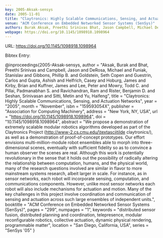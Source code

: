 ```yaml
---
key: 2005-Aksak-sensys
date: 2005-11-01
title: "Claytronics: Highly Scalable Communications, Sensing, and Actuation Networks"
venue: "ACM Conference on Embedded Networked Sensor Systems (SenSys)"
authors: Burak Aksak, Preethi Srinivas Bhat, Jason Campbell, Michael DeRosa, Stanislav Funiak, Phillip B. Gibbons, Seth Copen Goldstein, Carlos Guestrin, Ashish Gupta, Casey Helfrich, James Hoburg, Brian Kirby, James Kuffner, Peter Lee, Todd C. Mowry, Padmanabhan S. Pillai, Ram Ravichandran, Benjamin D. Rister, Srinivasan Seshan, Metin Sitti and Haifeng Yu
webpage: https://doi.org/10.1145/1098918.1098964
---
```


URL: https://doi.org/10.1145/1098918.1098964

Bibtex Entry:

@inproceedings{2005-Aksak-sensys,
    author = "Aksak, Burak and Bhat, Preethi Srinivas and Campbell, Jason and DeRosa, Michael and Funiak, Stanislav and Gibbons, Phillip B. and Goldstein, Seth Copen and Guestrin, Carlos and Gupta, Ashish and Helfrich, Casey and Hoburg, James and Kirby, Brian and Kuffner, James and Lee, Peter and Mowry, Todd C. and Pillai, Padmanabhan S. and Ravichandran, Ram and Rister, Benjamin D. and Seshan, Srinivasan and Sitti, Metin and Yu, Haifeng",
    title = "Claytronics: Highly Scalable Communications, Sensing, and Actuation Networks",
    year = "2005",
    month = "November",
    isbn = "159593054X",
    publisher = "Association for Computing Machinery",
    address = "New York, NY, USA",
    url = "https://doi.org/10.1145/1098918.1098964",
    doi = "10.1145/1098918.1098964",
    abstract = "We propose a demonstration of extremely scalable modular robotics algorithms developed as part of the Claytronics Project (http://www-2.cs.cmu.edu/\textasciitilde claytronics/), as well as a demonstration of proof-of-concept prototypes. Our effort envisions multi-million-module robot ensembles able to morph into three-dimensional scenes, eventually with sufficient fidelity so as to convince a human observer the scenes are real. Although this work is potentially revolutionary in the sense that it holds out the possibility of radically altering the relationship between computation, humans, and the physical world, many of the research questions involved are similar in flavor to more mainstream systems research, albeit larger in scale. For instance, as in sensor networks, each robot will incorporate sensing, computation, and communications components. However, unlike most sensor networks each robot will also include mechanisms for actuation and motion. Many of the key challenges in this project involve coordination and communication of sensing and actuation across such large ensembles of independent units.",
    booktitle = "ACM Conference on Embedded Networked Sensor Systems (SenSys)",
    pages = "299",
    numpages = "1",
    keywords = "distributed sensor fusion, distributed planning and coordination, telepresence, modular reconfigurable robotics, collective actuation, dynamic physical rendering, programmable matter",
    location = "San Diego, California, USA",
    series = "SenSys '05"
}

